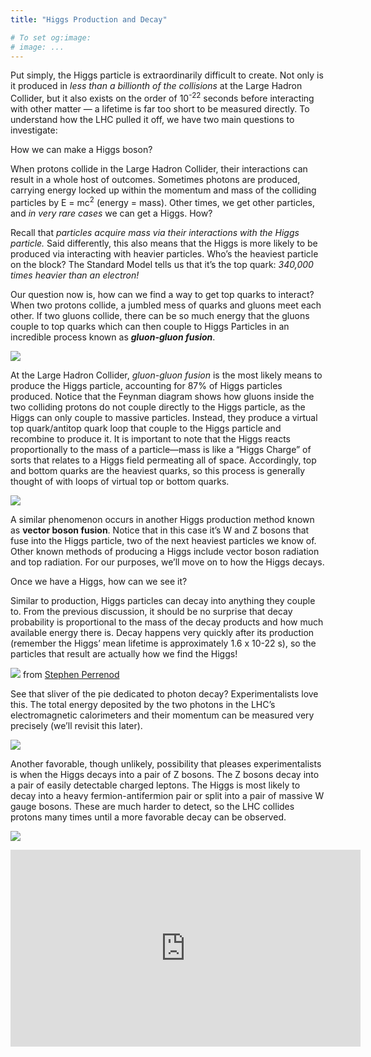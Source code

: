 ```yaml
---
title: "Higgs Production and Decay"

# To set og:image:
# image: ...
---
```



Put simply, the Higgs particle is extraordinarily difficult to create. Not only is it produced in *less than a billionth of the collisions* at the Large Hadron Collider, but it also exists on the order of 10<sup>-22</sup> seconds before interacting with other matter — a lifetime is far too short to be measured directly. To understand how the LHC pulled it off, we have two main questions to investigate:

How we can make a Higgs boson?

When protons collide in the Large Hadron Collider, their interactions can result in a whole host of outcomes. Sometimes photons are produced, carrying energy locked up within the momentum and mass of the colliding particles by E = mc<sup>2</sup> (energy = mass). Other times, we get other particles, and *in very rare cases* we can get a Higgs. How?

Recall that *particles acquire mass via their interactions with the Higgs particle.* Said differently, this also means that the Higgs is more likely to be produced via interacting with heavier particles. Who’s the heaviest particle on the block? The Standard Model tells us that it’s the top quark: *340,000 times heavier than an electron!*

Our question now is, how can we find a way to get top quarks to interact? When two protons collide, a jumbled mess of quarks and gluons meet each other. If two gluons collide, there can be so much energy that the gluons couple to top quarks which can then couple to Higgs Particles in an incredible process known as ***gluon-gluon fusion***.

![](https://i.imgur.com/hiNoik4.png)

At the Large Hadron Collider, *gluon-gluon fusion* is the most likely means to produce the Higgs particle, accounting for 87% of Higgs particles produced. Notice that the Feynman diagram shows how gluons inside the two colliding protons do not couple directly to the Higgs particle, as the Higgs can only couple to massive particles. Instead, they produce a virtual top quark/antitop quark loop that couple to the Higgs particle and recombine to produce it. It is important to note that the Higgs reacts proportionally to the mass of a particle—mass is like a “Higgs Charge” of sorts that relates to a Higgs field permeating all of space. Accordingly, top and bottom quarks are the heaviest quarks, so this process is generally thought of with loops of virtual top or bottom quarks.

![](https://i.imgur.com/p44nPmL.png)

A similar phenomenon occurs in another Higgs production method known as **vector boson fusion**. Notice that in this case it’s W and Z bosons that fuse into the Higgs particle, two of the next heaviest particles we know of. Other known methods of producing a Higgs include vector boson radiation and top radiation. For our purposes, we’ll move on to how the Higgs decays.

Once we have a Higgs, how can we see it?

Similar to production, Higgs particles can decay into anything they couple to. From the previous discussion, it should be no surprise that decay probability is proportional to the mass of the decay products and how much available energy there is. Decay happens very quickly after its production (remember the Higgs’ mean lifetime is approximately 1.6 x 10-22 s), so the particles that result are actually how we find the Higgs!

![](https://darkmatterdarkenergy.files.wordpress.com/2013/10/higgsdecays.jpg)
from [Stephen Perrenod](https://darkmatterdarkenergy.com/)

See that sliver of the pie dedicated to photon decay? Experimentalists love this. The total energy deposited by the two photons in the LHC’s electromagnetic calorimeters and their momentum can be measured very precisely (we’ll revisit this later).

![](https://i.imgur.com/Jq28gXB.png)

Another favorable, though unlikely, possibility that pleases experimentalists is when the Higgs decays into a pair of Z bosons. The Z bosons decay into a pair of easily detectable charged leptons. The Higgs is most likely to decay into a heavy fermion-antifermion pair or split into a pair of massive W gauge bosons. These are much harder to detect, so the LHC collides protons many times until a more favorable decay can be observed.

![](https://i.imgur.com/myghHFi.png)

<p class="aspect-ratio aspect-ratio--16x9">
  <iframe class="aspect-ratio--object" width="560" height="315" src="https://www.youtube.com/embed/OFDAGiPJHL8" frameborder="0" allowfullscreen></iframe>
</p>
